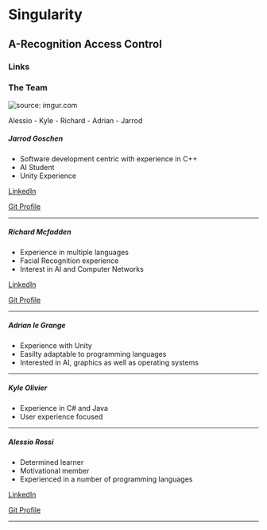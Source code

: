 # Singularity 
## A-Recognition Access Control
### Links 

### The Team
<img src="https://i.imgur.com/y2iKVw1m.jpg" title="source: imgur.com" />

Alessio - Kyle - Richard - Adrian - Jarrod

##### Jarrod Goschen
- Software development centric with experience in C++
- AI Student
- Unity Experience

[LinkedIn](https://www.linkedin.com/in/jarrod-goschen)

[Git Profile](https://github.com/Wolwe1)

---

##### Richard Mcfadden
- Experience in multiple languages
- Facial Recognition experience
- Interest in AI and Computer Networks

[LinkedIn](https://www.linkedin.com/in/richard-mcfadden-822705181/)

[Git Profile](https://github.com/Quantu-Adunati)

---

##### Adrian le Grange
- Experience with Unity
- Easilty adaptable to programming languages
- Interested in AI, graphics as well as operating systems

---

##### Kyle Olivier
- Experience in C# and Java
- User experience focused

---

##### Alessio Rossi
- Determined learner
- Motivational member
- Experienced in a number of programming languages

[LinkedIn](www.linkedin.com/in/alessio-rossi-33b0b3181)

[Git Profile](https://github.com/RossiAlessio04)

---
